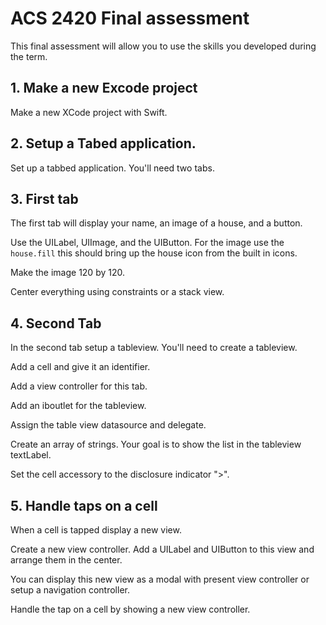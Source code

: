 # ACS 2420 Final assessment

This final assessment will allow you to use the skills you developed during the term. 

## 1. Make a new Excode project 

Make a new XCode project with Swift. 

## 2. Setup a Tabed application. 

Set up a tabbed application. You'll need two tabs. 

## 3. First tab

The first tab will display your name, an image of a house, and a button. 

Use the UILabel, UIImage, and the UIButton. For the image use the `house.fill` this should bring up the house icon from the built in icons. 

Make the image 120 by 120. 

Center everything using constraints or a stack view. 

## 4. Second Tab

In the second tab setup a tableview. You'll need to create a tableview. 

Add a cell and give it an identifier. 

Add a view controller for this tab. 

Add an iboutlet for the tableview. 

Assign the table view datasource and delegate. 

Create an array of strings. Your goal is to show the list in the tableview textLabel. 

Set the cell accessory to the disclosure indicator ">".

## 5. Handle taps on a cell

When a cell is tapped display a new view. 

Create a new view controller. Add a UILabel and UIButton to this view and arrange them in the center. 

You can display this new view as a modal with present view controller or setup a navigation controller. 

Handle the tap on a cell by showing a new view controller. 


